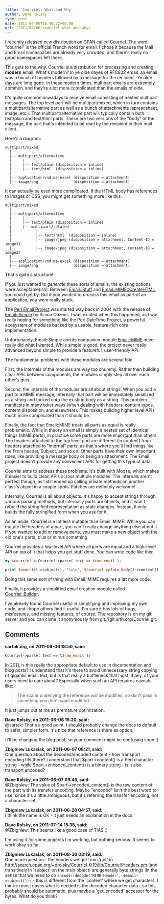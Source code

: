 ```yaml
---
title: 'Courriel: What and Why'
author: Dave Rolsky
type: post
date: 2011-06-06T16:40:22+00:00
url: /2011/06/06/courriel-what-and-why/
---
```

I recently released new distribution on CPAN called [Courriel][1]. The word "courriel" is the official French word for email. I chose it because the Mail and Email namespaces are already very crowded, and there's really no good namespaces left there.

This gets to the why. Courriel is a distribution for processing and creating **modern** email. What's modern? In ye olde dayes of RFC822 email, an email was a bunch of headers followed by a message for the recipient. Ye olde days are long gone. In these modern times, multipart emails are extremely common, and they're a lot more complicated than the emails of olde.

It's quite common nowadays to receive email consisting of nested multipart messages. The top level part will be multipart/mixed, which in turn contains a multipart/alternative part as well as a bunch of attachments (spreadsheet, image, etc.). That multipart/alternative part will typically contain both text/plain and text/html parts. These are two versions of the "body" of the message, the part that's intended to be read by the recipient in their mail client.

Here's a diagram:

```
multipart/mixed
  |
  |-- multipart/alternative
  |     |
  |     |-- text/plain (disposition = inline)
  |     |-- text/html  (disposition = inline)
  |
  |-- application/vnd.ms-excel (disposition = attachment)
  |-- image/png                (disposition = attachment)
```

It can actually be even more complicated. If the HTML body has references to images or CSS, you might get something more like this:

```
multipart/mixed
  |
  |-- multipart/alternative
  |     |
  |     |-- text/plain (disposition = inline)
  |     |-- multipart/related
  |           |
  |           |-- text/html  (disposition = inline)
  |           |-- image/jpeg (disposition = attachment, Content-ID = image1)
  |           |-- image/jpeg (disposition = attachment, Content-ID = image2)
  |
  |-- application/vnd.ms-excel (disposition = attachment)
  |-- image/png                (disposition = attachment)
```

That's quite a structure!

If you just wanted to _generate_ these sorts of emails, the existing options were acceptable(ish). Between [Email::Stuff][2] and [Email::MIME::CreateHTML][3], you could get by. But if you wanted to _process_ this email as part of an application, you were really stuck.

The [Perl Email Project][4] was started way back in 2004 with the release of [Email::Simple][5] by Simon Cozens. I was excited when this happened, as I was really hoping for something like the Perl DateTime Project, a powerful ecosystem of modules backed by a usable, feature-rich core implementation.

Unfortunately, Email::Simple and its companion module [Email::MIME][6] never really did what I wanted. While simple is good, the project never really advanced beyond simple to provide a featureful, user-friendly API.

The fundamental problems with these modules are several fold.

First, the internals of the modules are way too chummy. Rather than building clear APIs between components, the modules simply step all over each other's guts.

Second, the internals of the modules are all about strings. When you add a part to a MIME message, internally that part will be immediately serialized as a string and tacked onto the existing body as a string. This problem manifests in many other ways (when dealing with headers, content types, content disposition, and elsewhere). This makes building higher level APIs much more complicated than it should be.

Finally, the fact that Email::MIME treats all parts as equal is really problematic. While in theory an email is simply a nested set of identical things (MIME parts), in practice some parts are more important than others. The headers attached to the top level part are different (in content) from headers attached to "internal" parts, as that's where you'll find things like the From header, Subject, and so on. Other parts have their own important roles, like providing a message body or being an attachment. The Email project doesn't provide any convenient APIs for getting this type of data.

Courriel aims to address these problems. It's built with Moose, which makes it easier to build clean APIs across multiple modules. The internals aren't perfect though, as I still ended up calling private methods on another class's object in a couple spots. Patches are definitely welcome!

Internally, Courriel is all about objects. It's happy to accept strings through various parsing methods, but internally parts are objects, and it won't rebuild the stringified representation as state changes. Instead, it only builds the fully stringified form when you ask for it.

As an aside, Courriel is a lot less mutable than Email::MIME. While you can mutate the headers of a part, you can't really change anything else about it. If you wanted to add or remove parts, you must make a new object with the old one's parts, plus or minus something.

Courriel provides a low-level API where all parts are equal and a high-level API on top of it that helps you get stuff done. You can write code like this:


```perl
my $courriel = Courriel->parse( text => $raw_email );

print $courriel->subject(), "\n\n", $courriel->plain_body()->content();
```

Doing this same sort of thing with Email::MIME requires a **lot** more code.

Finally, it provides a simplified email creation module called [Courriel::Builder][7].

I've already found Courriel useful in simplifying and improving my own code, and I hope others find it useful. I'm sure it has lots of bugs, misfeatures, and missing features, of course. The repository is on my git server and you can clone it anonymously from git://git.urth.org/Courriel.git.

 [1]: http://beta.metacpan.org/release/Courriel
 [2]: http://beta.metacpan.org/release/Email-Stuff
 [3]: http://beta.metacpan.org/release/Email-MIME-CreateHTML
 [4]: http://emailproject.perl.org/
 [5]: http://beta.metacpan.org/release/Email-Simple
 [6]: http://beta.metacpan.org/release/Email-MIME
 [7]: http://beta.metacpan.org/module/Courriel::Builder

## Comments

**sartak.org, on 2011-06-06 18:50, said:**  
```perl
Courriel->parse( text => \$raw_email );
```

In 2011, is this really the appropriate default to use in documentation and blog posts? I understand that it's there to avoid unnecessary string copying of gigantic email text, but is that really a bottleneck that most, if any, of your users need to care about? Especially when such an API requires caveats like:

> The scalar underlying the reference _will_ be modified, so don't pass in something you don't want modified.

It just jumps out at me as premature optimization.

**Dave Rolsky, on 2011-06-06 19:20, said:**  
@sartak: That's a good point. I should probably change the docs to default to safer, simpler form. It's nice that reference is there as option.

(I'll be changing the blog post, so your comment might be confusing soon ;)

**Zbigniew Lukasiak, on 2011-06-07 08:21, said:**  
One question about the decoded/encoded content - how transport encoding fits there? I understand that $part->content() is a Perl character string - while $part->encoded_content() is a binary string - is it also transport encoded?

**Dave Rolsky, on 2011-06-07 09:46, said:**  
@Zbigniew: The value of $part->encoded_content() is the raw content of the part with its transfer encoding. Maybe "encoded" isn't the best word to use, since it's a little ambiguous, but it's referring the transfer encoding, not a character set.

**Zbigniew Lukasiak, on 2011-06-28 04:57, said:**  
I think the name is OK - it just needs an explanation in the docs.

**Dave Rolsky, on 2011-07-14 15:35, said:**  
@Zbigniew: This seems like a good case of TIAS ;)

I'm using it for some projects I'm working, but nothing serious. It seems to work okay so far.

**Zbigniew Lukasiak, on 2011-08-30 03:19, said:**  
One more question - the headers we get from 'get' in <a href="http://search.cpan.org/~drolsky/Courriel-0.19/lib/Courriel/Headers.pm" rel="nofollow ugc">http://search.cpan.org/~drolsky/Courriel-0.19/lib/Courriel/Headers.pm</a> (and transitively in 'subject' on the main object) are generally byte strings (in the sense that we need to do `Encode::decode('MIME-Header', $email->subject());` - this is different from the 'content' where we get characters. I think in most cases what is needed is the decoded character data - so this probably should be automatic, plus maybe a 'get_encoded' accessor for the bytes. What do you think?
